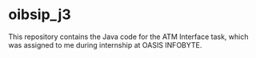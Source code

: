 # oibsip_j3
This repository contains the Java code for the ATM Interface task, which was assigned to me during internship at OASIS INFOBYTE.

